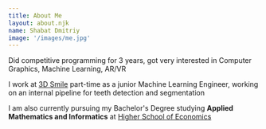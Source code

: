 ```yaml
---
title: About Me
layout: about.njk
name: Shabat Dmitriy
image: '/images/me.jpg'
---
```


Did competitive programming for 3 years, got very interested in Computer Graphics, Machine Learning, AR/VR

I work at [3D Smile](https://3d-smile.ru/) part-time as a junior Machine Learning Engineer, working on an internal pipeline for teeth detection and segmentation

I am also currently pursuing my Bachelor's Degree studying **Applied Mathematics and Informatics** at [Higher School of Economics](https://www.hse.ru/en/)